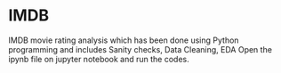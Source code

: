 # IMDB
IMDB movie rating analysis which has been done using Python programming and includes Sanity checks, Data Cleaning, EDA
Open the ipynb file on jupyter notebook and run the codes.
